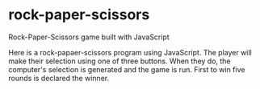 # rock-paper-scissors

Rock-Paper-Scissors game built with JavaScript

Here is a rock-papaer-scissors program using JavaScript. The player will make their selection using one of three buttons. When they do, the computer's selection is generated and the game is run. First to win five rounds is declared the winner.
